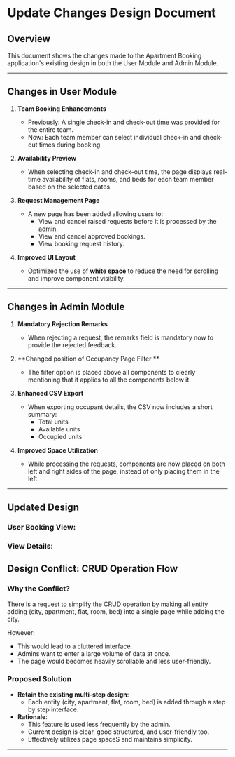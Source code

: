 ﻿# Update Changes Design Document

## Overview
This document shows the  changes made to the Apartment Booking application's existing design in both the User Module and Admin Module.

---

## Changes in User Module

1. **Team Booking Enhancements**
   - Previously: A single check-in and check-out time was provided for the entire team.
   - Now: Each team member can select individual check-in and check-out times during booking.

2. **Availability Preview**
   - When selecting check-in and check-out time, the page  displays real-time availability of flats, rooms, and beds for each team member based on the selected dates.

3. **Request Management Page**
   - A new page has been added allowing users to:
     - View and cancel raised requests before it is processed by the admin.
     - View and cancel approved bookings.
     - View booking request history.

4. **Improved UI Layout**
   - Optimized the use of **white space** to reduce the need for scrolling and improve component visibility.

---

##  Changes in Admin Module


1. **Mandatory Rejection Remarks**
   - When rejecting a request, the remarks field is  mandatory now to provide the rejected feedback.

2. **Changed position of Occupancy Page Filter **
   - The filter option is placed above all components to clearly mentioning that it applies to all the components below it.

3. **Enhanced CSV Export**
   - When exporting occupant details, the CSV now includes a short summary:
     - Total units
     - Available units
     - Occupied units
4. **Improved Space Utilization**
   - While processing the  requests, components are now placed on both left and right sides of the page, instead of only placing them in the left.


---
## Updated Design

### User Booking View:

### View Details:

##  Design Conflict: CRUD Operation Flow

### Why the Conflict?
There is a request to simplify the CRUD operation by making  all entity adding (city, apartment, flat, room, bed) into a single page while adding the city.

However:
- This would lead to a cluttered interface.
- Admins want to enter a large volume of data at once.
- The page would becomes heavily scrollable and less user-friendly.

### Proposed Solution
- **Retain the existing multi-step design**:
  - Each entity (city, apartment, flat, room, bed) is added through a step by step interface.
- **Rationale**:
  - This feature is used less frequently by the admin.
  - Current design is clear, good structured, and user-friendly too.
  - Effectively utilizes page spaceS and maintains simplicity.

---
